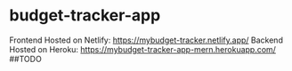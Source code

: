 # budget-tracker-app

Frontend Hosted on Netlify: https://mybudget-tracker.netlify.app/
Backend Hosted on Heroku: https://mybudget-tracker-app-mern.herokuapp.com/
##TODO 

